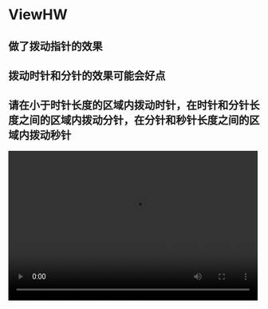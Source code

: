 # ViewHW
## 做了拨动指针的效果
## 拨动时针和分针的效果可能会好点
## 请在小于时针长度的区域内拨动时针，在时针和分针长度之间的区域内拨动分针，在分针和秒针长度之间的区域内拨动秒针
<video src="app/src/main/res/drawable/Android Emulator - Pixel_3_XL_API_29_5554 2021-11-06 15-29-55.mp4" controls="controls" width="500" height="300">您的浏览器不支持播放该视频！</video>

